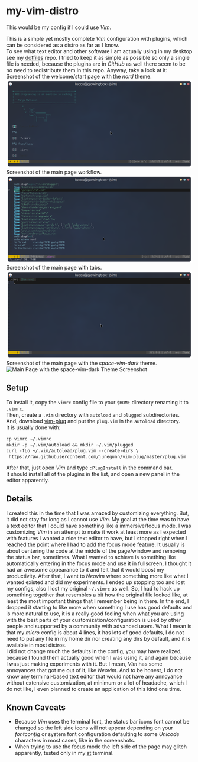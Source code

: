 # my-vim-distro

This would be my config if I could use *Vim*.

This is a simple yet mostly complete *Vim* configuration with plugins, which can be considered as a distro as far as I know. \
To see what text editor and other software I am actually using in my desktop see my [dotfiles](https://github.com/Firespindash/dotfiles) repo.
I tried to keep it as simple as possible so only a single file is needed, because the plugins are in *GitHub* as well there seem to be no need to redistribute them in this repo. Anyway, take a look at it:
Screenshot of the welcome/start page with the _nord_ theme.
![Welcome Page Screenshot](my-vim-distro_startpage.png)
Screenshot of the main page workflow.
![Main Page Screenshot](my-vim-distro_screenshot.png)
Screenshot of the main page with tabs.
![Main Page with Tabs Screenshot](my-vim-distro_with_tabs.png)
Screenshot of the main page with the _space-vim-dark_ theme.
![Main Page with the space-vim-dark Theme Screenshot](my-vim-distro_space-vim-dark.png)
## Setup
To install it, copy the `vimrc` config file to your `$HOME` directory renaming it to `.vimrc`. \
Then, create a `.vim` directory with `autoload` and `plugged` subdirectories. \
And, download [vim-plug](https://github.com/junegunn/vim-plug) and put the `plug.vim` in the `autoload` directory. \
It is usually done with:
```
cp vimrc ~/.vimrc
mkdir -p ~/.vim/autoload && mkdir ~/.vim/plugged
curl -fLo ~/.vim/autoload/plug.vim --create-dirs \
 https://raw.githubusercontent.com/junegunn/vim-plug/master/plug.vim
```
After that, just open *Vim* and type `:PlugInstall` in the command bar. \
It should install all of the plugins in the list, and open a new panel in the editor apparently.
## Details
I created this in the time that I was amazed by customizing everything. But, it did not stay for long as I cannot use *Vim*. My goal at the time was to have a text editor that I could have something like a immersive/focus mode. I was customizing *Vim* in an attempt to make it work at least more as I expected with features I wanted a nice text editor to have, but I stopped right when I reached the point where I had to add the focus mode feature. It usually is about centering the code at the middle of the page/window and removing the status bar, sometimes. What I wanted to achieve is something like automatically entering in the focus mode and use it in fullscreen, I thought it had an awesome appearance to it and felt that it would boost my productivity. After that, I went to *Neovim* where something more like what I wanted existed and did my experiments. I ended up stopping too and lost my configs, also I lost my original `~/.vimrc` as well. So, I had to hack up something together that resembles a bit how the original file looked like, at least the most important things that I remember being in there. In the end, I dropped it starting to like more when something I use has good defaults and is more natural to use, it is a really good feeling when what you are using with the best parts of your customization/configuration is used by other people and supported by a community with advanced users. What I mean is that my *micro* config is about 4 lines, it has lots of good defaults, I do not need to put any file in my home dir nor creating any dirs by default, and it is available in most distros. \
I did not change much the defaults in the config, you may have realized, because I found them actually good when I was using it, and again because I was just making experiments with it. But I mean, *Vim* has some annoyances that got me out of it, like *Neovim*. And to be honest, I do not know any terminal-based text editor that would not have any annoyance without extensive customization, at minimum or a lot of headache, which I do not like, I even planned to create an application of this kind one time. 
## Known Caveats
- Because *Vim* uses the terminal font, the status bar icons font cannot be changed so the left side icons will not appear depending on your *fontconfig* or system font configuration defaulting to some _Unicode_ characters in most cases, like in the screenshots.
- When trying to use the focus mode the left side of the page may glitch apparently, tested only in my [st](https://github.com/Firespindash/st) terminal.
